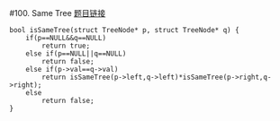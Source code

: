 #100. Same Tree
[题目链接](https://leetcode.com/problems/same-tree/)
```
bool isSameTree(struct TreeNode* p, struct TreeNode* q) {
    if(p==NULL&&q==NULL)
        return true;
    else if(p==NULL||q==NULL)
        return false;
    else if(p->val==q->val)
        return isSameTree(p->left,q->left)*isSameTree(p->right,q->right);
    else 
        return false;
}
```